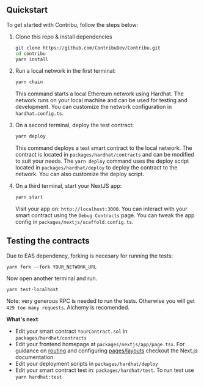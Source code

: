 ## Quickstart

To get started with Contribu, follow the steps below:

1. Clone this repo & install dependencies

   ```sh
   git clone https://github.com/ContribuDev/Contribu.git
   cd contribu
   yarn install
   ```

2. Run a local network in the first terminal:

   ```sh
   yarn chain
   ```

   This command starts a local Ethereum network using Hardhat. The network runs on your local machine and can be used for testing and development. You can customize the network configuration in `hardhat.config.ts`.

3. On a second terminal, deploy the test contract:

   ```sh
   yarn deploy
   ```

   This command deploys a test smart contract to the local network. The contract is located in `packages/hardhat/contracts` and can be modified to suit your needs. The `yarn deploy` command uses the deploy script located in `packages/hardhat/deploy` to deploy the contract to the network. You can also customize the deploy script.

4. On a third terminal, start your NextJS app:

   ```sh
   yarn start
   ```

   Visit your app on: `http://localhost:3000`. You can interact with your smart contract using the `Debug Contracts` page. You can tweak the app config in `packages/nextjs/scaffold.config.ts`.

## Testing the contracts

Due to EAS dependency, forking is necesary for running the tests:

```
yarn fork --fork YOUR_NETWORK_URL
```

Now open another terminal and run.

```
yarn test-localhost
```

Note: very generous RPC is needed to run the tests. Otherwise you will get `429 too many requests`. Alchemy is recomended.

**What's next**:

- Edit your smart contract `YourContract.sol` in `packages/hardhat/contracts`
- Edit your frontend homepage at `packages/nextjs/app/page.tsx`. For guidance on [routing](https://nextjs.org/docs/app/building-your-application/routing/defining-routes) and configuring [pages/layouts](https://nextjs.org/docs/app/building-your-application/routing/pages-and-layouts) checkout the Next.js documentation.
- Edit your deployment scripts in `packages/hardhat/deploy`
- Edit your smart contract test in: `packages/hardhat/test`. To run test use `yarn hardhat:test`
